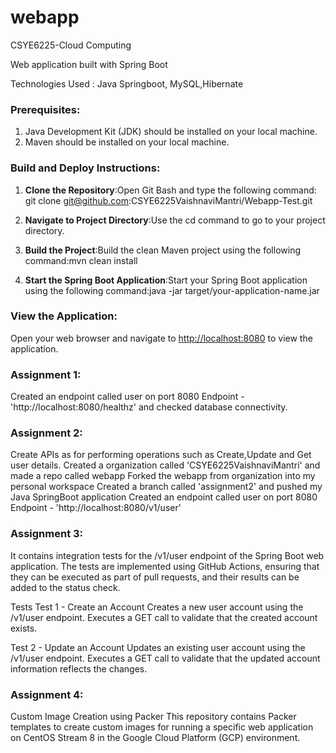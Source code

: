 # webapp
CSYE6225-Cloud Computing

Web application built with Spring Boot

Technologies Used : Java Springboot, MySQL,Hibernate

### Prerequisites:
1. Java Development Kit (JDK) should be installed on your local machine.
2. Maven should be installed on your local machine.

### Build and Deploy Instructions:
1. **Clone the Repository**:Open Git Bash and type the following command:
git clone git@github.com:CSYE6225VaishnaviMantri/Webapp-Test.git

2. **Navigate to Project Directory**:Use the cd command to go to your project directory.

1. **Build the Project**:Build the clean Maven project using the following command:mvn clean install

1. **Start the Spring Boot Application**:Start your Spring Boot application using the following command:java -jar target/your-application-name.jar

### **View the Application**:
Open your web browser and navigate to [http://localhost:8080](http://localhost:8080) to view the application.


### **Assignment 1**:
Created an endpoint called user on port 8080 Endpoint - 'http://localhost:8080/healthz' and checked database connectivity.


### **Assignment 2**:

Create APIs as for performing operations such as Create,Update and Get user details.
Created a organization called 'CSYE6225VaishnaviMantri' and made a repo called webapp Forked the webapp from organization into my personal workspace Created a branch called 'assignment2' and pushed my Java SpringBoot application Created an endpoint called user on port 8080 Endpoint - 'http://localhost:8080/v1/user'

### **Assignment 3**:

It contains integration tests for the /v1/user endpoint of the Spring Boot web application. The tests are implemented using GitHub Actions, ensuring that they can be executed as part of pull requests, and their results can be added to the status check.

Tests
Test 1 - Create an Account
Creates a new user account using the /v1/user endpoint.
Executes a GET call to validate that the created account exists.

Test 2 - Update an Account
Updates an existing user account using the /v1/user endpoint.
Executes a GET call to validate that the updated account information reflects the changes.

### **Assignment 4**:

Custom Image Creation using Packer
This repository contains Packer templates to create custom images for running a specific web application on CentOS Stream 8 in the Google Cloud Platform (GCP) environment.

